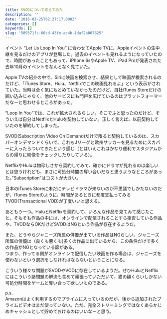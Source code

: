 ```yaml
---
title: SVODについて考えてみた
description: ''
date: '2016-03-25T02:27:17.000Z'
categories: []
keywords: []
slug: "589571fc-60cd-43fe-ac4b-1daf2a807625"
---
```

イベント “Let Us Loop In You” に合わせてApple TVに、Appleイベントの生中継を見るだけのアプリが登場した。過去のイベントも見れるようになっていたので、時間があったこともあって、iPhone 6sやApple TV、iPad Proが発表された去年10月のイベントをなんとなく見ていた。

Apple TVの紹介の中で、Siriに映画を検索させ、結果として映画が検索されるのだけど、「iTunes Store、Hulu、Netflixでこの映画見れるよ」という表示がされていた。当時は全く気にもとめていなかったのだけど、自社iTunes Storeだけの囲い込みじゃなく、他のサービスにも門戸を広げているのはプラットフォーマーだなーと思わせるところがあった。

“Loop In You”では、これが拡大されるらしい。そこでふと思ったのだけど、そういえば自分はNetflixとHuluを契約していない。正しく言えば、以前契約していたのを解約してしまった。

SVOD(Subscription Video On Demand)だけで限ると契約しているのは、スカパーオンデマンドくらいで、これもJリーグと欧州サッカーを見るためにスカパーに入ったらついてきたという感じ（とはいえこれはかなり便利でスタジアムからの帰りに映像をチェックしたりしている）。

NetflixやHuluは物珍しさから契約してみて、確かにドラマが見れるのは楽しいとは思うけれども、まさに可処分時間の奪い合いだなと思うようなところがあった。”Subscription”はコストが大きい。

日本のiTunes Storeに未だにテレビドラマが来ないのが不思議でしかたないのだが、iTunes Storeのように、時間があるときに都度支払ってみるTVOD(Transactional VOD)が丁度いいと思える。

あともう一つ。HuluとNetflixを契約して、いろんな作品を見てみて感じたこと。そもそも作品の中には、オンラインで配信されることすら拒否している作品や、TVODならOKだけどSVODはNGという作品が存在するようだ。

また、どうやらジャニーズ所属の俳優が出ている作品はNGらしい。ジャニーズ所属の俳優は（良くも悪くも)多くの作品に出ているから、この条件だけで多くの作品がNGとなっている節がある。  
つまり、作ってる側がオンラインで配信したい映画を作る場合は、ジャニーズを使わないという選択をしなければならないということになる。

こういう様々な問題がSVODやVODに存在しているようだ。ぜひHuluとNetflixにはこういう諸問題の解決も含めて頑張っていただいて、猫の額くらいしかない可処分時間をゲームと奪い合って欲しいものである。

p.s.   
Amazonはよく利用するのでプライムに入っているのだが、後から追加されたプライムビデオはまだ使っていない。ただ、完全ストリーミングではなくあらかじめキャッシュとして貯めておけるのはいいなーと思う。